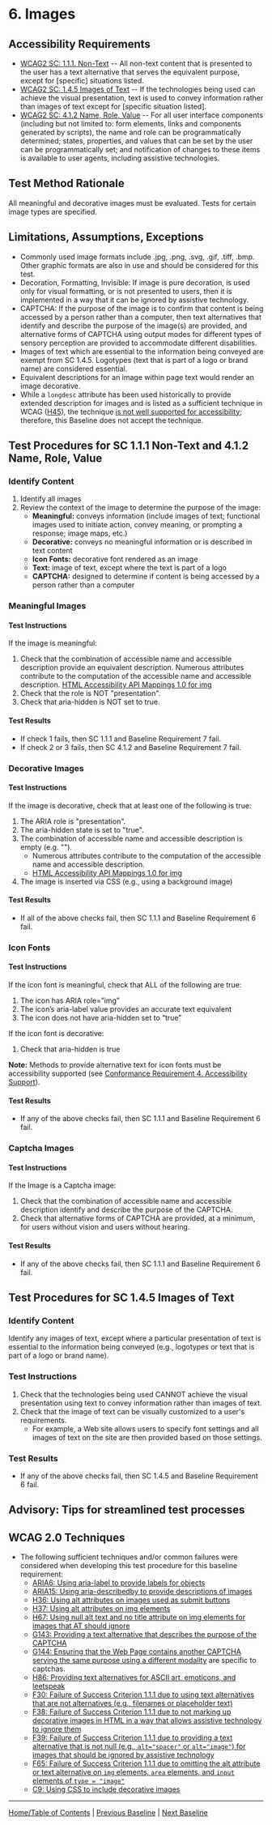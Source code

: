 # 6. Images

## Accessibility Requirements
* [WCAG2 SC: 1.1.1. Non-Text](https://www.w3.org/TR/UNDERSTANDING-WCAG20/text-equiv-all.html) -- All non-text content that is presented to the user has a text alternative that serves the equivalent purpose, except for [specific] situations listed. 
* [WCAG2 SC: 1.4.5 Images of Text](https://www.w3.org/TR/UNDERSTANDING-WCAG20/visual-audio-contrast-text-presentation.html) -- If the technologies being used can achieve the visual presentation, text is used to convey information rather than images of text except for [specific situation listed].
* [WCAG2 SC: 4.1.2 Name, Role, Value](https://www.w3.org/TR/UNDERSTANDING-WCAG20/ensure-compat-rsv.html) -- For all user interface components (including but not limited to: form elements, links and components generated by scripts), the name and role can be programmatically determined; states, properties, and values that can be set by the user can be programmatically set; and notification of changes to these items is available to user agents, including assistive technologies. 

## Test Method Rationale
All meaningful and decorative images must be evaluated. Tests for certain image types are specified.

## Limitations, Assumptions, Exceptions
* Commonly used image formats include .jpg, .png, .svg, .gif, .tiff, .bmp. Other graphic formats are also in use and should be considered for this test.
* Decoration, Formatting, Invisible: If image is pure decoration, is used only for visual formatting, or is not presented to users, then it is implemented in a way that it can be ignored by assistive technology.
* CAPTCHA: If the purpose of the image is to confirm that content is being accessed by a person rather than a computer, then text alternatives that identify and describe the purpose of the image(s) are provided, and alternative forms of CAPTCHA using output modes for different types of sensory perception are provided to accommodate different disabilities.
* Images of text which are essential to the information being conveyed are exempt from SC 1.4.5. Logotypes (text that is part of a logo or brand name) are considered essential.
* Equivalent descriptions for an image within page text would render an image decorative.
* While a `longdesc` attribute has been used historically to provide extended description for images and is listed as a sufficient technique in WCAG ([H45](http://www.w3.org/TR/WCAG20-TECHS/H45.html)), the technique [is not well supported for accessibility](https://webaim.org/techniques/alttext/longdesctestcases.htm); therefore, this Baseline does not accept the technique.
 
## Test Procedures for SC 1.1.1 Non-Text and 4.1.2 Name, Role, Value
### Identify Content
1. Identify all images
2. Review the context of the image to determine the purpose of the image:
    * **Meaningful:** conveys information (include images of text; functional images used to initiate action, convey meaning, or prompting a response; image maps, etc.)
    * **Decorative:** conveys no meaningful information or is described in text content
    * **Icon Fonts:** decorative font rendered as an image
    * **Text:** image of text, except where the text is part of a logo
    * **CAPTCHA:** designed to determine if content is being accessed by a person rather than a computer

### Meaningful Images
#### Test Instructions
If the image is meaningful:
1. Check that the combination of accessible name and accessible description provide an equivalent description. Numerous attributes contribute to the computation of the accessible name and accessible description. [HTML Accessibility API Mappings 1.0 for img](https://www.w3.org/TR/html-aam-1.0/#img-element)
1. Check that the role is NOT "presentation".
1. Check that aria-hidden is NOT set to true.

#### Test Results
* If check 1 fails, then SC 1.1.1 and Baseline Requirement 7 fail.
* If check 2 or 3 fails, then SC 4.1.2 and Baseline Requirement 7 fail.

### Decorative Images
#### Test Instructions
If the image is decorative, check that at least one of the following is true:
1. The ARIA role is "presentation".
1. The aria-hidden state is set to "true".
1. The combination of accessible name and accessible description is empty (e.g. "").
    * Numerous attributes contribute to the computation of the accessible name and accessible description. 
    * [HTML Accessibility API Mappings 1.0 for img](https://www.w3.org/TR/html-aam-1.0/#img-element)
1. The image is inserted via CSS (e.g., using a background image)

#### Test Results
* If all of the above checks fail, then SC 1.1.1 and Baseline Requirement 6 fail.

### Icon Fonts
#### Test Instructions
If the icon font is meaningful, check that ALL of the following are true:  
1. The icon has ARIA role=”img” 
2. The icon’s aria-label value provides an accurate text equivalent
3. The icon does not have aria-hidden set to “true”

If the icon font is decorative:
1. Check that aria-hidden is true

**Note:** Methods to provide alternative text for icon fonts must be accessibility supported (see [Conformance Requirement 4. Accessibility Support](https://www.w3.org/TR/UNDERSTANDING-WCAG20/conformance.html#uc-accessibility-support-head)).

#### Test Results
* If any of the above checks fail, then SC 1.1.1 and Baseline Requirement 6 fail.

### Captcha Images
#### Test Instructions
If the Image is a Captcha image:
1. Check that the combination of accessible name and accessible description identify and describe the purpose of the CAPTCHA.
2. Check that alternative forms of CAPTCHA are provided, at a minimum, for users without vision and users without hearing.

#### Test Results
* If any of the above checks fail, then SC 1.1.1 and Baseline Requirement 6 fail.

## Test Procedures for SC 1.4.5 Images of Text
### Identify Content
Identify any images of text, except where a particular presentation of text is essential to the information being conveyed (e.g., logotypes or text that is part of a logo or brand name).

### Test Instructions 
1. Check that the technologies being used CANNOT achieve the visual presentation using text to convey information rather than images of text.
2. Check that the image of text can be visually customized to a user's requirements.
    * For example, a Web site allows users to specify font settings and all images of text on the site are then provided based on those settings.

### Test Results
* If any of the above checks fail, then SC 1.4.5 and Baseline Requirement 6 fail.

## Advisory: Tips for streamlined test processes
## WCAG 2.0 Techniques
* The following sufficient techniques and/or common failures were considered when developing this test procedure for this baseline requirement:
  * [ARIA6: Using aria-label to provide labels for objects](https://www.w3.org/TR/WCAG20-TECHS/ARIA6.html)
  * [ARIA15: Using aria-describedby to provide descriptions of images](https://www.w3.org/TR/WCAG20-TECHS/ARIA15.html)
  * [H36: Using alt attributes on images used as submit buttons](https://www.w3.org/TR/WCAG20-TECHS/H36.html)
  * [H37: Using alt attributes on img elements](https://www.w3.org/TR/WCAG20-TECHS/H37.html)
  * [H67: Using null alt text and no title attribute on img elements for images that AT should ignore](https://www.w3.org/TR/WCAG20-TECHS/H67.html)
  * [G143: Providing a text alternative that describes the purpose of the CAPTCHA](https://www.w3.org/TR/WCAG20-TECHS/G143.html)
  * [G144: Ensuring that the Web Page contains another CAPTCHA serving the same purpose using a different modality](https://www.w3.org/TR/WCAG20-TECHS/G144.html) are specific to captchas.
  * [H86: Providing text alternatives for ASCII art, emoticons, and leetspeak](https://www.w3.org/TR/WCAG20-TECHS/H86.html)
  * [F30: Failure of Success Criterion 1.1.1 due to using text alternatives that are not alternatives (e.g., filenames or placeholder text)](https://www.w3.org/TR/WCAG20-TECHS/F30.html)
  * [F38: Failure of Success Criterion 1.1.1 due to not marking up decorative images in HTML in a way that allows assistive technology to ignore them](https://www.w3.org/TR/WCAG20-TECHS/F38.html) 
  * [F39: Failure of Success Criterion 1.1.1 due to providing a text alternative that is not null (e.g., `alt="spacer"` or `alt="image"`) for images that should be ignored by assistive technology](https://www.w3.org/TR/WCAG20-TECHS/F39.html) 
  * [F65: Failure of Success Criterion 1.1.1 due to omitting the alt attribute or text alternative on `img` elements, `area` elements, and `input` elements of `type = "image"`](https://www.w3.org/TR/WCAG20-TECHS/F65.html) 
  * [C9: Using CSS to include decorative images](http://www.w3.org/TR/WCAG20-TECHS/C9.html)

----------------------------------------
[Home/Table of Contents](index.md) | [Previous Baseline](05Changing.md) | [Next Baseline](07Sensory.md)

